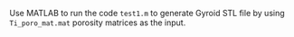 Use MATLAB to run the code `test1.m` to generate Gyroid STL file by using `Ti_poro_mat.mat` porosity matrices as the input.

